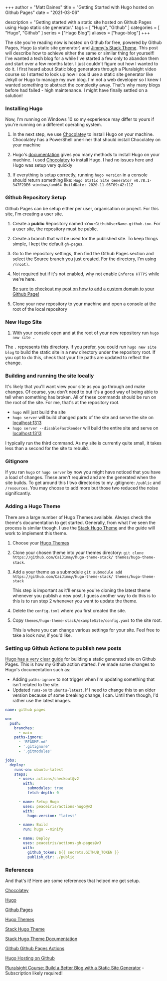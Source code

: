+++
author = "Matt Daines"
title = "Getting Started with Hugo hosted on Github Pages"
date = "2021-03-06"

description = "Getting started with a static site hosted on Github Pages using Hugo static site generator."
tags = [
    "Hugo",
    "Github"
]
categories = [
    "Hugo",
    "Github"
]
series = ["Hugo Blog"]
aliases = ["hugo-blog"]
+++

The site you're reading now is hosted on Github for free, powered by Github Pages, Hugo (a static site generator) and [Jimmy's Stack Theme](https://github.com/CaiJimmy/hugo-theme-stack). This post will describe how to achieve either the same or similar thing for yourself!<!--more--> I've wanted a tech blog for a while I've started a few only to abandon them and start over a few months later. I just couldn't figure out how I wanted to do it. I first heard about Static blog generators through a Pluralsight video course so I started to look up how I could use a static site generator like Jekyll or Hugo to manage my own blog. I'm not a web developer so I knew I wanted something to abstract the complexity away. That's why many blogs before had failed - high maintenance. I might have finally settled on a solution!

### Installing Hugo

Now, I'm running on Windows 10 so my experience may differ to yours if you're running on a different operating system.

1) In the next step, we use [Chocolatey](https://chocolatey.org/install) to install Hugo on your machine. Chocolatey has a PowerShell one-liner that should install Chocolatey on your machine

2) Hugo's [documentation](https://gohugo.io/getting-started/installing) gives you many methods to install Hugo on your machine. I used [Chocolatey](https://gohugo.io/getting-started/installing#chocolatey-windows) to install Hugo. I had no issues here and Hugo was setup very quickly

3) If everything is setup correctly, running `hugo version` in a console should return something like: `Hugo Static Site Generator v0.78.1-347F2DE6 windows/amd64 BuildDate: 2020-11-05T09:42:11Z`

### Github Repository Setup

Github Pages can be setup either per user, organisation or project. For this site, I'm creating a user site.

1) Create a **public** Repository named `<YourGithubUserName.github.io>`. For a user site, the repository must be public.

2) Create a branch that will be used for the published site. To keep things simple, I kept the default `gh-pages`.

3) Go to the repository settings, then find the Github Pages section and select the Source branch you just created. For the directory, I'm using `/(root)`.

4) Not required but if it's not enabled, why not enable `Enforce HTTPS` while we're here.

    [Be sure to checkout my post on how to add a custom domain to your Github Page!](https://blog.mattdaines.me/p/adding-a-custom-domain-to-your-hugo-site-on-github-pages/)

5) Clone your new repository to your machine and open a console at the root of the local repository

### New Hugo Site

1) With your console open and at the root of your new repository run `hugo new site .`

The `.` represents this directory. If you prefer, you could run `hugo new site blog` to build the static site in a new directory under the repository root. If you opt to do this, check that your file paths are updated to reflect the change.

### Building and running the site locally

It's likely that you'll want view your site as you go through and make changes. Of course, you don't need to but it's a good way of being able to tell when something has broken. All of these commands should be run on the root of the site. For me, that's at the repository root.

- `hugo` will just build the site
- `hugo server` will build changed parts of the site and serve the site on [localhost:1313](http://localhost:1313/)
- `hugo server --disableFastRender` will build the entire site and serve on [localhost:1313](http://localhost:1313/)

I typically run the third command. As my site is currently quite small, it takes less than a second for the site to rebuild.

### Gitignore

If you ran `hugo` or `hugo server` by now you might have noticed that you have a load of changes. These aren't required and are the generated when the site builds. To get around this I two directories to my .gitignore: `/public` and `/resources`. You may choose to add more but those two reduced the noise significantly.

### Adding a Hugo Theme

There are a large number of Hugo Themes available. Always check the theme's documentation to get started. Generally, from what I've seen the process is similar though. I use the [Stack Hugo Theme](https://github.com/CaiJimmy/hugo-theme-stack) and the guide will work to implement this theme.

1) Choose your [Hugo Themes](https://themes.gohugo.io)

2) Clone your chosen theme into your themes directory: `git clone https://github.com/CaiJimmy/hugo-theme-stack/ themes/hugo-theme-stack`.

3) Add a your theme as a submodule `git submodule add https://github.com/CaiJimmy/hugo-theme-stack/ themes/hugo-theme-stack`

    This step is important as it'll ensure you're cloning the latest theme whenever you publish a new post. I guess another way to do this is to this is to run step 2 whenever you want to update the theme.

4) Delete the `config.toml` where you first created the site.

5) Copy `themes/hugo-theme-stack/exampleSite/config.yaml` to the site root.

    This is where you can change various settings for your site. Feel free to take a look now, if you'd like.

### Setting up Github Actions to publish new posts

[Hugo has a very clear guide](https://gohugo.io/hosting-and-deployment/hosting-on-github#build-hugo-with-github-action) for building a static generated site on Github Pages. This is how my Github action started. I've made some changes to Hugo's documentation such as:

- Adding `paths-ignore` to not trigger when I'm updating something that isn't related to the site.
- Updated `runs-on` to `ubuntu-latest`. If I need to change this to an older version because of some breaking change, I can. Until then though, I'd rather use the latest images.

```yml
name: github pages

on:
  push:
    branches:
      - main
    paths-ignore:
      - 'README.md'
      - '.gitignore'
      - '.gitmodules'

jobs:
  deploy:
    runs-on: ubuntu-latest
    steps:
      - uses: actions/checkout@v2
        with:
          submodules: true
          fetch-depth: 0

      - name: Setup Hugo
        uses: peaceiris/actions-hugo@v2
        with:
          hugo-version: "latest"

      - name: Build
        run: hugo --minify

      - name: Deploy
        uses: peaceiris/actions-gh-pages@v3
        with:
          github_token: ${{ secrets.GITHUB_TOKEN }}
          publish_dir: ./public
```

### References

And that's it! Here are some references that helped me get setup.

[Chocolatey](https://chocolatey.org)

[Hugo](https://gohugo.io)

[Github Pages](https://docs.github.com/en/github/working-with-github-pages)

[Hugo Themes](https://themes.gohugo.io)

[Stack Hugo Theme](https://github.com/CaiJimmy/hugo-theme-stack)

[Stack Hugo Theme Documentation](https://docs.stack.jimmycai.com)

[Github Github Pages Actions](https://github.com/peaceiris/actions-gh-pages)

[Hugo Hosting on Github](https://gohugo.io/hosting-and-deployment/hosting-on-github)

[Pluralsight Course: Build a Better Blog with a Static Site Generator](https://app.pluralsight.com/library/courses/static-site-generator-build-better-blog) - Subscription likely required!
